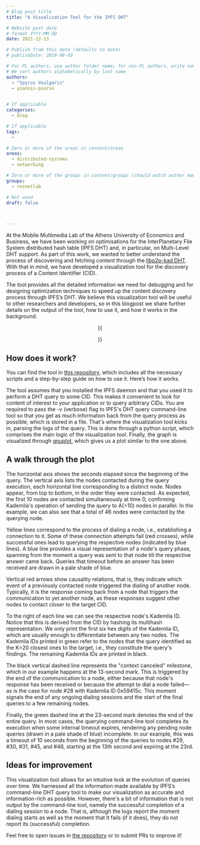 ```yaml
---
# Blog post title
title: "A Visualization Tool for the IPFS DHT"

# Website post date
# format YYYY-MM-DD
date: 2021-12-13

# Publish from this date (defaults to date)
# publishDate: 2019-09-03

# For PL authors, use author folder name; for non-PL authors, write name as in paper within ""
# We sort authors alphabetically by last name
authors:
  - "Spyros Voulgaris"
  - yiannis-psaras
  

# If applicable
categories:
  - blog

# If applicable
tags:
  -

# Zero or more of the areas in content/areas
areas:
  - distributed-systems
  - networking

# Zero or more of the groups in content/groups (should match author membership)
groups:
  - resnetlab

# Not used
draft: false



---
```


At the Mobile Multimedia Lab of the Athens University of Economics and Business, we have been working on optimisations for the InterPlanetary File System distributed hash table (IPFS DHT) and, in particular, on Multi-Level DHT support. As part of this work, we wanted to better understand the process of discovering and fetching content through the [libp2p-kad DHT](​​https://github.com/libp2p/go-libp2p-kad-dht). With that in mind, we have developed a visualization tool for the discovery process of a Content Identifier (CID).

The tool provides all the detailed information we need for debugging and for designing optimization techniques to speed up the content discovery process through IPFS’s DHT. We believe this visualization tool will be useful to other researchers and developers, so in this blogpost we share further details on the output of the tool, how to use it, and how it works in the background.

<center>{{<figure src="image1.png" width="500" caption="Visualization outcome: sequence of events during query process">}}</center>

## How does it work?
You can find the tool in [this repository](https://github.com/mmlab-aueb/IPFS/tree/master/visualization), which includes all the necessary scripts and a step-by-step guide on how to use it. Here’s how it works.

The tool assumes that you installed the IPFS daemon and that you used it to perform a DHT query to some CID. This makes it convenient to look for content of interest to your application or to query arbitrary CIDs. You are required to pass the -v (verbose) flag to IPFS's DHT query command-line tool so that you get as much information back from the query process as possible, which is stored in a file. That's where the visualization tool kicks in, parsing the logs of the query. This is done through a python script, which comprises the main logic of the visualization tool. Finally, the graph is visualized through [gnuplot](http://gnuplot.info/), which gives us a plot similar to the one above.

## A walk through the plot

The horizontal axis shows the seconds elapsed since the beginning of the query. The vertical axis lists the nodes contacted during the query execution, each horizontal line corresponding to a distinct node. Nodes appear, from top to bottom, in the order they were contacted. As expected, the first 10 nodes are contacted simultaneously at time 0, confirming Kademlia's operation of sending the query to A(=10) nodes in parallel. In the example, we can also see that a total of 46 nodes were contacted by the querying node.

Yellow lines correspond to the process of dialing a node, i.e., establishing a connection to it. Some of these connection attempts fail (red crosses), while successful ones lead to querying the respective nodes (indicated by blue lines). A blue line provides a visual representation of a node's query phase, spanning from the moment a query was sent to that node till the respective answer came back. Queries that timeout before an answer has been received are drawn in a pale shade of blue.

Vertical red arrows show causality relations, that is, they indicate which event of a previously contacted node triggered the dialing of another node. Typically, it is the response coming back from a node that triggers the communication to yet another node, as these responses suggest other nodes to contact closer to the target CID.

To the right of each line we can see the respective node's Kademlia ID. Notice that this is derived from the CID by hashing its multihash representation. We only print the first six hex digits of the Kademlia ID, which are usually enough to differentiate between any two nodes. The Kademlia IDs printed in green refer to the nodes that the query identified as the K=20 closest ones to the target, i.e., they constitute the query's findings. The remaining Kademlia IDs are printed in black.

The black vertical dashed line represents the "context canceled" milestone, which in our example happens at the 13-second mark. This is triggered by the end of the communication to a node, either because that node's response has been received or because the attempt to dial a node failed—as is the case for node #28 with Kademlia ID 0x59415c. This moment signals the end of any ongoing dialing sessions and the start of the final queries to a few remaining nodes.

Finally, the green dashed line at the 23-second mark denotes the end of the entire query. In most cases, the querying command-line tool completes its execution when some internal timeout expires, rendering any pending node queries (drawn in a pale shade of blue) incomplete. In our example, this was a timeout of 10 seconds from the beginning of the queries to nodes #29, #30, #31, #45, and #46, starting at the 13th second and expiring at the 23rd.

## Ideas for improvement

This visualization tool allows for an intuitive look at the evolution of queries over time. We harnessed all the information made available by IPFS’s command-line DHT query tool to make our visualization as accurate and information-rich as possible. However, there's a bit of information that is not output by the command-line tool, namely the successful completion of a dialing session to a node. That is, although the logs report the moment dialing starts as well as the moment that it fails (if it does), they do not report its (successful) completion.

Feel free to open issues in [the repository](https://github.com/mmlab-aueb/IPFS/tree/master/visualization) or to submit PRs to improve it!



